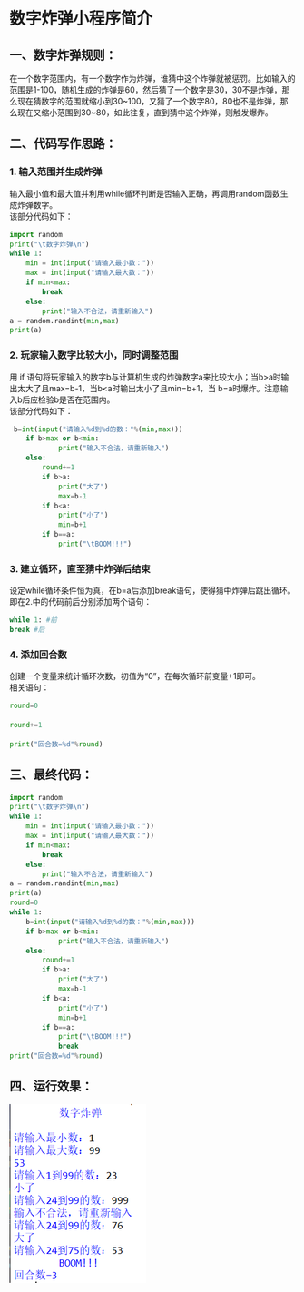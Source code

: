# 数字炸弹小程序简介
## 一、数字炸弹规则：
在一个数字范围内，有一个数字作为炸弹，谁猜中这个炸弹就被惩罚。比如输入的范围是1-100，随机生成的炸弹是60，然后猜了一个数字是30，30不是炸弹，那么现在猜数字的范围就缩小到30~100，又猜了一个数字80，80也不是炸弹，那么现在又缩小范围到30~80，如此往复，直到猜中这个炸弹，则触发爆炸。


## 二、代码写作思路：
### 1. 输入范围并生成炸弹
输入最小值和最大值并利用while循环判断是否输入正确，再调用random函数生成炸弹数字。   
该部分代码如下：
```python
import random
print("\t数字炸弹\n")
while 1:
    min = int(input("请输入最小数："))
    max = int(input("请输入最大数："))
    if min<max:
        break
    else:
        print("输入不合法，请重新输入")
a = random.randint(min,max)
print(a)
```

### 2. 玩家输入数字比较大小，同时调整范围
用 if 语句将玩家输入的数字b与计算机生成的炸弹数字a来比较大小；当b>a时输出太大了且max=b-1，当b<a时输出太小了且min=b+1，当 b=a时爆炸。注意输入b后应检验b是否在范围内。  
该部分代码如下：
```python
 b=int(input("请输入%d到%d的数："%(min,max)))
    if b>max or b<min:
            print("输入不合法，请重新输入")
    else:
        round+=1
        if b>a:
            print("大了")
            max=b-1
        if b<a:
            print("小了")
            min=b+1
        if b==a:
            print("\tBOOM!!!")
```
### 3. 建立循环，直至猜中炸弹后结束
设定while循环条件恒为真，在b=a后添加break语句，使得猜中炸弹后跳出循环。  
即在2.中的代码前后分别添加两个语句：
```python
while 1: #前
break #后
```
### 4. 添加回合数
创建一个变量来统计循环次数，初值为“0”，在每次循环前变量+1即可。  
相关语句：
```python
round=0

round+=1

print("回合数=%d"%round)
```   

## 三、最终代码：
```python
import random
print("\t数字炸弹\n")
while 1:
    min = int(input("请输入最小数："))
    max = int(input("请输入最大数："))
    if min<max:
        break
    else:
        print("输入不合法，请重新输入")
a = random.randint(min,max)
print(a)
round=0
while 1:
    b=int(input("请输入%d到%d的数："%(min,max)))
    if b>max or b<min:
            print("输入不合法，请重新输入")
    else:
        round+=1
        if b>a:
            print("大了")
            max=b-1
        if b<a:
            print("小了")
            min=b+1
        if b==a:
            print("\tBOOM!!!")
            break
print("回合数=%d"%round)
```
## 四、运行效果：
![](2020-08-11_081301.png)


